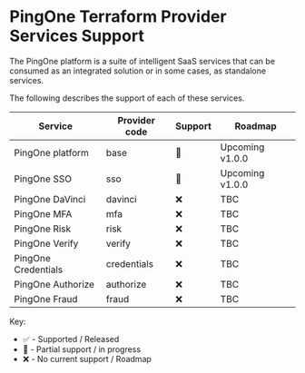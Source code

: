 # PingOne Terraform Provider Services Support

The PingOne platform is a suite of intelligent SaaS services that can be consumed as an integrated solution or in some cases, as standalone services.

The following describes the support of each of these services.

| Service             | Provider code | Support | Roadmap |
| ------------------- | ------------- | ------- | ------- |
| PingOne platform    | base          |    :large_orange_diamond:     | Upcoming v1.0.0 |
| PingOne SSO         | sso           |    :large_orange_diamond:     | Upcoming v1.0.0 |
| PingOne DaVinci     | davinci       |    :x:     |  TBC  |
| PingOne MFA         | mfa           |    :x:     |  TBC  |
| PingOne Risk        | risk          |    :x:     |  TBC  |
| PingOne Verify      | verify        |    :x:     |  TBC  |
| PingOne Credentials | credentials   |    :x:     |  TBC  |
| PingOne Authorize   | authorize     |    :x:     |  TBC  |
| PingOne Fraud       | fraud         |    :x:     |  TBC  |

Key:
* :white_check_mark: - Supported / Released
* :large_orange_diamond: - Partial support / in progress
* :x: - No current support / Roadmap